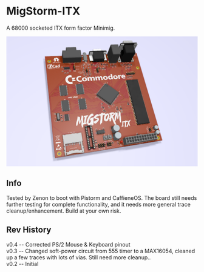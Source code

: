 # MigStorm-ITX
A 68000 socketed ITX form factor Minimig.

![pic](pic.png)

## Info
Tested by Zenon to boot with Pistorm and CaffieneOS. The board still needs further testing for complete functionality, and it needs more general trace cleanup/enhancement. Build at your own risk.

## Rev History
v0.4 -- Corrected PS/2 Mouse & Keyboard pinout \
v0.3 -- Changed soft-power circuit from 555 timer to a MAX16054, cleaned up a few traces with lots of vias. Still need more cleanup.. \
v0.2 -- Initial
